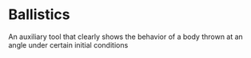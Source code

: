 # Ballistics
An auxiliary tool that clearly shows the behavior of a body thrown at an angle under certain initial conditions
